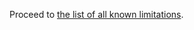 Proceed to [the list of all known limitations](http://code.google.com/p/mbunit-javascript/issues/list?q=type:Limitation).